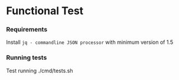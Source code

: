 # Functional Test

### Requirements

Install `jq - commandline JSON processor` with minimum version of 1.5


### Running tests

Test running ./cmd/tests.sh


